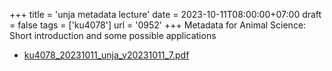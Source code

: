 +++
title = 'unja metadata lecture'
date = 2023-10-11T08:00:00+07:00
draft = false
tags = ['ku4078']
url = '0952'
+++
Metadata for Animal Science: Short introduction and some possible applications
<!--more-->

+ [ku4078_20231011_unja_v20231011_7.pdf](https://zenodo.org/doi/10.5281/zenodo.8429155)
